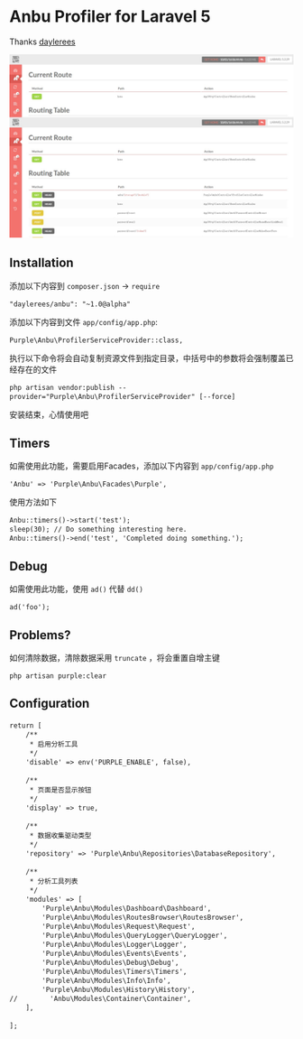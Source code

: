# Anbu Profiler for Laravel 5

Thanks [daylerees](https://github.com/daylerees)

![Anbu Profiler](https://raw.githubusercontent.com/jhasheng/anbu/master/snapshot.jpg)

## Installation

添加以下内容到  `composer.json` -> `require` 

    "daylerees/anbu": "~1.0@alpha"


添加以下内容到文件 `app/config/app.php`:

    Purple\Anbu\ProfilerServiceProvider::class,

执行以下命令将会自动复制资源文件到指定目录，中括号中的参数将会强制覆盖已经存在的文件

    php artisan vendor:publish --provider="Purple\Anbu\ProfilerServiceProvider" [--force]

安装结束，心情使用吧

## Timers

如需使用此功能，需要启用Facades，添加以下内容到 `app/config/app.php` 

    'Anbu' => 'Purple\Anbu\Facades\Purple',

使用方法如下

    Anbu::timers()->start('test');
    sleep(30); // Do something interesting here.
    Anbu::timers()->end('test', 'Completed doing something.');

## Debug 

如需使用此功能，使用 `ad()` 代替 `dd()` 

    ad('foo');
   
## Problems?

如何清除数据，清除数据采用  `truncate` ，将会重置自增主键

    php artisan purple:clear


## Configuration

```
return [
    /**
     * 启用分析工具
     */
    'disable' => env('PURPLE_ENABLE', false),

    /**
     * 页面是否显示按钮
     */
    'display' => true,

    /**
     * 数据收集驱动类型
     */
    'repository' => 'Purple\Anbu\Repositories\DatabaseRepository',

    /**
     * 分析工具列表
     */
    'modules' => [
        'Purple\Anbu\Modules\Dashboard\Dashboard',
        'Purple\Anbu\Modules\RoutesBrowser\RoutesBrowser',
        'Purple\Anbu\Modules\Request\Request',
        'Purple\Anbu\Modules\QueryLogger\QueryLogger',
        'Purple\Anbu\Modules\Logger\Logger',
        'Purple\Anbu\Modules\Events\Events',
        'Purple\Anbu\Modules\Debug\Debug',
        'Purple\Anbu\Modules\Timers\Timers',
        'Purple\Anbu\Modules\Info\Info',
        'Purple\Anbu\Modules\History\History',
//        'Anbu\Modules\Container\Container',
    ],
    
];
```